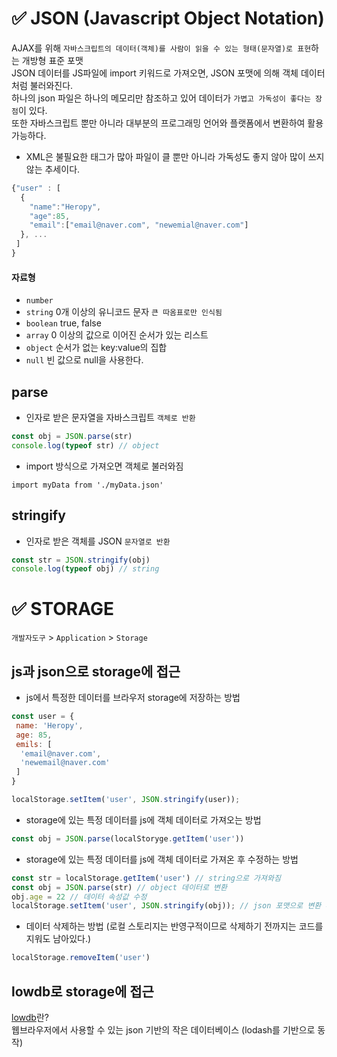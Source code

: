 # ✅ JSON (Javascript Object Notation)
AJAX를 위해 `자바스크립트의 데이터(객체)를 사람이 읽을 수 있는 형태(문자열)로 표현`하는 개방형 표준 포맷  
JSON 데이터를 JS파일에 import 키워드로 가져오면, JSON 포맷에 의해 객체 데이터처럼 불러와진다.  
하나의 json 파일은 하나의 메모리만 참조하고 있어 데이터가 `가볍고 가독성이 좋다는 장점`이 있다.  
또한 자바스크립트 뿐만 아니라 대부분의 프로그래밍 언어와 플랫폼에서 변환하여 활용 가능하다.

* XML은 불필요한 태그가 많아 파일이 클 뿐만 아니라 가독성도 좋지 않아 많이 쓰지 않는 추세이다.

```js
{"user" : [ 
  {
    "name":"Heropy",
    "age":85,
    "email":["email@naver.com", "newemial@naver.com"]
  }, ...
 ]
}
```
  
#### 자료형
* `number`
* `string`  0개 이상의 유니코드 문자 `큰 따옴표로만 인식됨`
* `boolean`  true, false
* `array`  0 이상의 값으로 이어진 순서가 있는 리스트
* `object`  순서가 없는 key:value의 집합
* `null`  빈 값으로 null을 사용한다.

## parse
* 인자로 받은 문자열을 자바스크립트 `객체로 반환`
```js
const obj = JSON.parse(str)
console.log(typeof str) // object
```
* import 방식으로 가져오면 객체로 불러와짐
```
import myData from './myData.json'
```
## stringify
* 인자로 받은 객체를 JSON `문자열로 반환`
```js
const str = JSON.stringify(obj)
console.log(typeof obj) // string
```

# ✅ STORAGE
`개발자도구` > `Application` > `Storage`
## js과 json으로 storage에 접근
* js에서 특정한 데이터를 브라우저 storage에 저장하는 방법
```js
const user = {
 name: 'Heropy',
 age: 85,
 emils: [
  'email@naver.com',
  'newemail@naver.com'
 ]
}

localStorage.setItem('user', JSON.stringify(user));
```
* storage에 있는 특정 데이터를 js에 객체 데이터로 가져오는 방법
```js
const obj = JSON.parse(localStoryge.getItem('user'))
```
* storage에 있는 특정 데이터를 js에 객체 데이터로 가져온 후 수정하는 방법
```js
const str = localStorage.getItem('user') // string으로 가져와짐
const obj = JSON.parse(str) // object 데이터로 변환 
obj.age = 22 // 데이터 속성값 수정
localStorage.setItem('user', JSON.stringify(obj)); // json 포맷으로 변환 후, storage에 저장
```
* 데이터 삭제하는 방법 (로컬 스토리지는 반영구적이므로 삭제하기 전까지는 코드를 지워도 남아있다.)
```js
localStorage.removeItem('user')
```
## lowdb로 storage에 접근
[lowdb](https://github.com/typicode/lowdb)란?   
웹브라우저에서 사용할 수 있는 json 기반의 작은 데이터베이스 (lodash를 기반으로 동작)  
